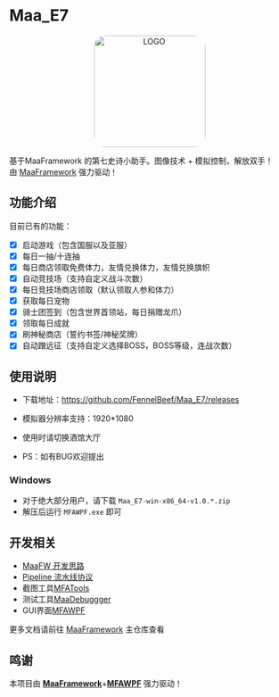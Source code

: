 # Maa_E7

<p align="center">
  <img alt="LOGO" src="https://img.picui.cn/free/2024/11/16/6738386095e02.jpg" 
       width="200" height="200" style="border-radius:20px"
      />
</p>

基于MaaFramework 的第七史诗小助手。图像技术 + 模拟控制，解放双手！  
由 [MaaFramework](https://github.com/MaaXYZ/MaaFramework) 强力驱动！

## 功能介绍

目前已有的功能：

- [x] 启动游戏（包含国服以及亚服）
- [x] 每日一抽/十连抽
- [x] 每日商店领取免费体力，友情兑换体力，友情兑换旗帜
- [x] 自动竞技场（支持自定义战斗次数）
- [x] 每日竞技场商店领取（默认领取人参和体力）
- [x] 获取每日宠物
- [x] 骑士团签到（包含世界首领站，每日捐赠龙爪）
- [x] 领取每日成就
- [x] 刷神秘商店（誓约书签/神秘奖牌）
- [x] 自动蹭远征（支持自定义选择BOSS，BOSS等级，连战次数）

## 使用说明

- 下载地址：https://github.com/FennelBeef/Maa_E7/releases

- 模拟器分辨率支持：1920*1080
- 使用时请切换酒馆大厅
- PS：如有BUG欢迎提出

### Windows

- 对于绝大部分用户，请下载 `Maa_E7-win-x86_64-v1.0.*.zip`
- 解压后运行 `MFAWPF.exe` 即可

## 开发相关

- [MaaFW 开发思路](https://github.com/MaaXYZ/MaaFramework/blob/main/docs/zh_cn/1.1-%E5%BF%AB%E9%80%9F%E5%BC%80%E5%A7%8B.md)  
- [Pipeline 流水线协议](https://github.com/MaaXYZ/MaaFramework/blob/main/docs/zh_cn/3.1-%E4%BB%BB%E5%8A%A1%E6%B5%81%E6%B0%B4%E7%BA%BF%E5%8D%8F%E8%AE%AE.md)
- 截图工具[MFATools](https://github.com/SweetSmellFox/MFATools)
- 测试工具[MaaDebuggger](https://github.com/MaaXYZ/MaaDebugger)
- GUI界面[MFAWPF](https://github.com/SweetSmellFox/MFAWPF)

更多文档请前往 [MaaFramework](https://github.com/MaaXYZ/MaaFramework) 主仓库查看

## 鸣谢

本项目由 **[MaaFramework](https://github.com/MaaXYZ/MaaFramework)**+**[MFAWPF](https://github.com/SweetSmellFox/MFAWPF)** 强力驱动！

